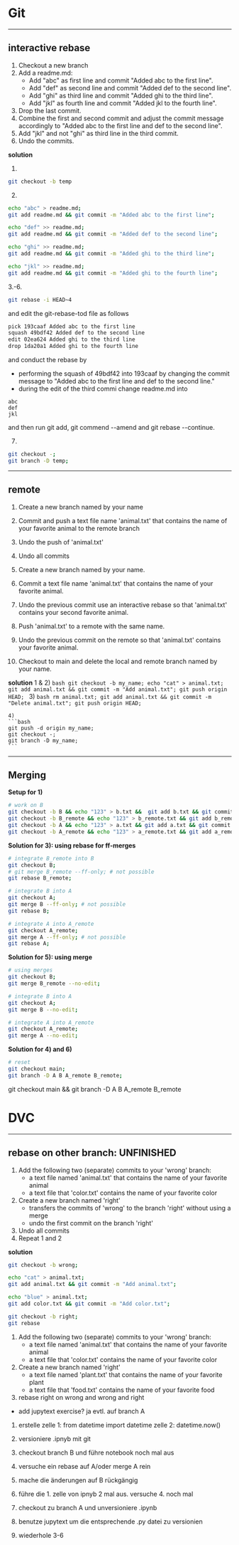 # Git
-----------------------------------------------------------------------------------
## interactive rebase
1. Checkout a new branch
1. Add a readme.md:
    - Add "abc" as first line and commit "Added abc to the first line".
    - Add "def" as second line and commit "Added def to the second line".
    - Add "ghi" as third line and commit "Added ghi to the third line".
    - Add "jkl" as fourth line and commit "Added jkl to the fourth line".
1. Drop the last commit.
1. Combine the first and second commit and adjust the commit message accordingly to "Added abc to the first line and def to the second line".
1. Add "jkl" and not "ghi" as third line in the third commit.
1. Undo the commits.

**solution**

1.
```bash
git checkout -b temp
```
2.
```bash
echo "abc" > readme.md;
git add readme.md && git commit -m "Added abc to the first line";

echo "def" >> readme.md;
git add readme.md && git commit -m "Added def to the second line";

echo "ghi" >> readme.md;
git add readme.md && git commit -m "Added ghi to the third line";

echo "jkl" >> readme.md;
git add readme.md && git commit -m "Added ghi to the fourth line";
```
3.-6.
```bash
git rebase -i HEAD~4
```
and edit the git-rebase-tod file as follows
```bash
pick 193caaf Added abc to the first line
squash 49bdf42 Added def to the second line
edit 02ea624 Added ghi to the third line
drop 1da20a1 Added ghi to the fourth line
```
and conduct the rebase by
- performing the squash of 49bdf42 into 193caaf by changing the commit message to
    "Added abc to the first line and def to the second line."
- during the edit of the third commi change readme.md into
```
abc
def
jkl
```
and then run git add, git commend --amend and git rebase --continue.

7.
```bash
git checkout -;
git branch -D temp;
```


-----------------------------------------------------------------------------------
## remote
1) Create a new branch named by your name
2) Commit and push a text file name 'animal.txt' that contains the name of your favorite animal to the remote branch
3) Undo the push of 'animal.txt'
4) Undo all commits

1) Create a new branch named by your name.
2) Commit a text file name 'animal.txt' that contains the name of your favorite animal.
3) Undo the previous commit use an interactive rebase so that 'animal.txt' contains your second favorite animal.
4) Push 'animal.txt' to a remote with the same name.
5) Undo the previous commit on the remote so that 'animal.txt' contains your favorite animal.
6) Checkout to main and delete the local and remote branch named by your name.

**solution**
1 & 2)
    ```bash
    git checkout -b my_name;
    echo "cat" > animal.txt;
    git add animal.txt && git commit -m "Add animal.txt";
    git push origin HEAD;
    ```
    3)
    ```bash
    rm animal.txt;
    git add animal.txt && git commit -m "Delete animal.txt";
    git push origin HEAD;
    ```

    4)
    ```bash
    git push -d origin my_name;
    git checkout -;
    git branch -D my_name;
    ```

----------------------------------------------------------------------------------
## Merging
**Setup for 1)**
```bash
# work on B
git checkout -b B && echo "123" > b.txt &&  git add b.txt && git commit -m "Add b.txt" &&
git checkout -b B_remote && echo "123" > b_remote.txt && git add b_remote.txt && git commit -m "Add b_remote.txt" &&
git checkout -b A && echo "123" > a.txt && git add a.txt && git commit -m "Add a.txt" &&
git checkout -b A_remote && echo "123" > a_remote.txt && git add a_remote.txt && git commit -m "Add a_remote.txt"
```

**Solution for 3): using rebase for ff-merges**
```bash
# integrate B_remote into B
git checkout B;
# git merge B_remote --ff-only; # not possible
git rebase B_remote;

# integrate B into A
git checkout A;
git merge B --ff-only; # not possible
git rebase B;

# integrate A into A_remote
git checkout A_remote;
git merge A --ff-only; # not possible
git rebase A;
```

**Solution for 5): using merge**
```bash
# using merges
git checkout B;
git merge B_remote --no-edit;

# integrate B into A
git checkout A;
git merge B --no-edit;

# integrate A into A_remote
git checkout A_remote;
git merge A --no-edit;
```

**Solution for 4) and 6)**
```bash
# reset
git checkout main;
git branch -D A B A_remote B_remote;
```

git checkout main &&
git branch -D A B A_remote B_remote

# DVC



-----------------------------------------------------------------------------------
## rebase on other branch: UNFINISHED
1. Add the following two (separate) commits to your 'wrong' branch:
    - a text file named 'animal.txt' that contains the name of your favorite animal
    - a text file that 'color.txt' contains the name of your favorite color
2. Create a new branch named 'right'
    - transfers the commits of 'wrong' to the branch 'right' without using a merge
    - undo the first commit on the branch 'right'
3. Undo all commits
4. Repeat 1 and 2

**solution**
```bash
git checkout -b wrong;

echo "cat" > animal.txt;
git add animal.txt && git commit -m "Add animal.txt";

echo "blue" > animal.txt;
git add color.txt && git commit -m "Add color.txt";

git checkout -b right;
git rebase
```

1. Add the following two (separate) commits to your 'wrong' branch:
    - a text file named 'animal.txt' that contains the name of your favorite animal
    - a text file that 'color.txt' contains the name of your favorite color
2. Create a new branch named 'right'
    - a text file named 'plant.txt' that contains the name of your favorite plant
    - a text file that 'food.txt' contains the name of your favorite food
3. rebase right on wrong and wrong and right


- add jupytext exercise? ja
evtl. auf branch A
1. erstelle
zelle 1:
from datetime import datetime
zelle 2:
datetime.now()
2. versioniere .ipnyb mit git
3. checkout branch B und führe notebook noch mal aus
4. versuche ein rebase auf A/oder merge A rein
5. mache die änderungen auf B rückgängig
6. führe die 1. zelle von ipnyb 2 mal aus. versuche 4. noch mal

7. checkout zu branch A und unversioniere .ipynb
8. benutze jupytext um die entsprechende .py datei zu versionien
9. wiederhole 3-6
